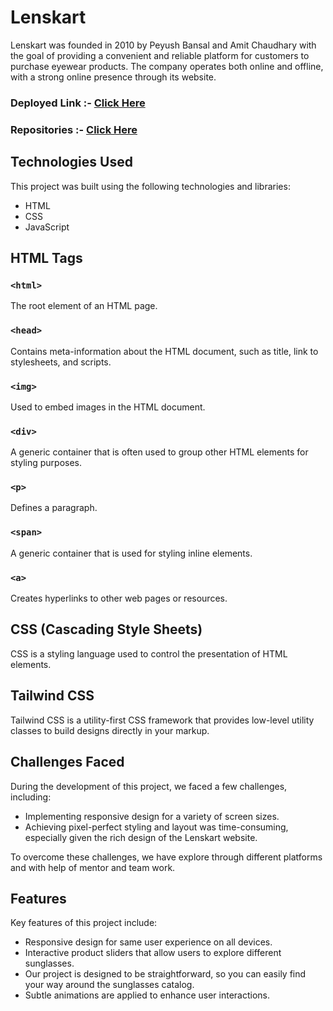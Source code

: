 # Lenskart
Lenskart was founded in 2010 by Peyush Bansal and Amit Chaudhary with the goal of providing a convenient and reliable platform for customers to purchase eyewear products. The company operates both online and offline, with a strong online presence through its website.

### Deployed Link :- [Click Here](https://ugamraj.github.io/team-lenskart/Home)

### Repositories :- [Click Here](https://parwindersinghbatra.github.io/Lenskart)

## Technologies Used

This project was built using the following technologies and libraries:

- HTML
- CSS
- JavaScript

## HTML Tags

### `<html>`
The root element of an HTML page.

### `<head>`
Contains meta-information about the HTML document, such as title, link to stylesheets, and scripts.

### `<img>`
Used to embed images in the HTML document.

### `<div>`
A generic container that is often used to group other HTML elements for styling purposes.

### `<p>`
Defines a paragraph.

### `<span>`
A generic container that is used for styling inline elements.

### `<a>`
Creates hyperlinks to other web pages or resources.

## CSS (Cascading Style Sheets)

CSS is a styling language used to control the presentation of HTML elements.

## Tailwind CSS

Tailwind CSS is a utility-first CSS framework that provides low-level utility classes to build designs directly in your markup.

## Challenges Faced

During the development of this project, we faced a few challenges, including:

- Implementing responsive design for a variety of screen sizes.
- Achieving pixel-perfect styling and layout was time-consuming, especially given the rich design of the Lenskart website.

To overcome these challenges, we have explore through different platforms and with help of mentor and team work.

## Features

Key features of this project include:

- Responsive design for same user experience on all devices.
- Interactive product sliders that allow users to explore   different sunglasses.
- Our project is designed to be straightforward, so you can easily find your way around the sunglasses catalog. 
- Subtle animations are applied to enhance user interactions.

